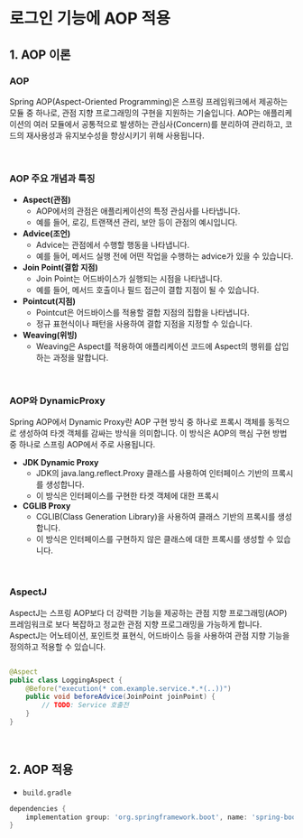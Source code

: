 # 로그인 기능에 AOP 적용

## 1. AOP 이론

### AOP

Spring AOP(Aspect-Oriented Programming)은 스프링 프레임워크에서 제공하는 모듈 중 하나로, 관점 지향 프로그래밍의 구현을 지원하는 기술입니다. AOP는 애플리케이션의 여러 모듈에서 공통적으로 발생하는 관심사(Concern)를 분리하여 관리하고, 코드의 재사용성과 유지보수성을 향상시키기 위해 사용됩니다.  

<br/>

### AOP 주요 개념과 특징

 - __Aspect(관점)__
    - AOP에서의 관점은 애플리케이션의 특정 관심사를 나타냅니다.
    - 예를 들어, 로깅, 트랜잭션 관리, 보안 등이 관점의 예시입니다.
 - __Advice(조언)__
    - Advice는 관점에서 수행할 행동을 나타냅니다.
    - 예를 들어, 메서드 실행 전에 어떤 작업을 수행하는 advice가 있을 수 있습니다.
 - __Join Point(결합 지점)__
    - Join Point는 어드바이스가 실행되는 시점을 나타냅니다.
    - 예를 들어, 메서드 호출이나 필드 접근이 결합 지점이 될 수 있습니다.
 - __Pointcut(지점)__
    - Pointcut은 어드바이스를 적용할 결합 지점의 집합을 나타냅니다.
    - 정규 표현식이나 패턴을 사용하여 결합 지점을 지정할 수 있습니다.
 - __Weaving(위빙)__
    - Weaving은 Aspect를 적용하여 애플리케이션 코드에 Aspect의 행위를 삽입하는 과정을 말합니다.

<br/>

### AOP와 DynamicProxy

Spring AOP에서 Dynamic Proxy란 AOP 구현 방식 중 하나로 프록시 객체를 동적으로 생성하여 타겟 객체를 감싸는 방식을 의미합니다. 이 방식은 AOP의 핵심 구현 방법 중 하나로 스프링 AOP에서 주로 사용됩니다.  
 - __JDK Dynamic Proxy__
    - JDK의 java.lang.reflect.Proxy 클래스를 사용하여 인터페이스 기반의 프록시를 생성합니다.
    - 이 방식은 인터페이스를 구현한 타겟 객체에 대한 프록시
 - __CGLIB Proxy__
    - CGLIB(Class Generation Library)을 사용하여 클래스 기반의 프록시를 생성합니다.
    - 이 방식은 인터페이스를 구현하지 않은 클래스에 대한 프록시를 생성할 수 있습니다.

<br/>

### AspectJ

AspectJ는 스프링 AOP보다 더 강력한 기능을 제공하는 관점 지향 프로그래밍(AOP) 프레임워크로 보다 복잡하고 정교한 관점 지향 프로그래밍을 가능하게 합니다.  
AspectJ는 어노테이션, 포인트컷 표현식, 어드바이스 등을 사용하여 관점 지향 기능을 정의하고 적용할 수 있습니다.  

```java

@Aspect
public class LoggingAspect {
    @Before("execution(* com.example.service.*.*(..))")
    public void beforeAdvice(JoinPoint joinPoint) {
        // TODO: Service 호출전
    }
}
```

<br/>

## 2. AOP 적용

 - `build.gradle`
```gradle
dependencies {
	implementation group: 'org.springframework.boot', name: 'spring-boot-starter-aop', version: '3.1.2'
}
```